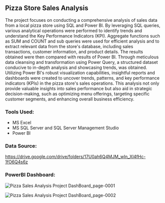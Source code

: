 ## Pizza Store Sales Analysis
The project focuses on conducting a comprehensive analysis of sales data from a local pizza store using SQL and Power BI. 
By leveraging SQL queries, various analytical operations were performed to identify trends and understand the Key Performance Indicators (KPI). Aggregate functions such as SUM and COUNT and sub queries were used for efficient analysis and to extract relevant data from the store's database, including sales transactions, customer information, and product details. The results obtained were then compared with results of Power BI.
Through meticulous data cleansing and transformation using Power Query, a structured dataset conducive to in-depth analysis and showcasing trends, was obtained. Utilizing Power BI's robust visualization capabilities, insightful reports and dashboards were created to uncover trends, patterns, and key performance indicators (KPIs) in the pizza store's sales operations. This analysis not only provide valuable insights into sales performance but also aid in strategic decision-making, such as optimizing menu offerings, targeting specific customer segments, and enhancing overall business efficiency.

### Tools Used:
- MS Excel
- MS SQL Server and SQL Server Management Studio
- Power BI

### Data Source:
https://drive.google.com/drive/folders/17U0ah6Q4MJM_wIn_Xl4fHc-1fO6Q4s6z

### PowerBI Dashboard:

![Pizza Sales Analysis Project DashBoard_page-0001](https://github.com/Rutujjagtap/Pizza_Store_Sales_Analysis_Using_SQL_and_PowerBI-/assets/160335838/26c03afb-d1e9-4f5d-84e6-5d7ee3207621)

![Pizza Sales Analysis Project DashBoard_page-0002](https://github.com/Rutujjagtap/Pizza_Store_Sales_Analysis_Using_SQL_and_PowerBI-/assets/160335838/056aa32c-fdcc-4d29-9669-450ddd1c211c)
